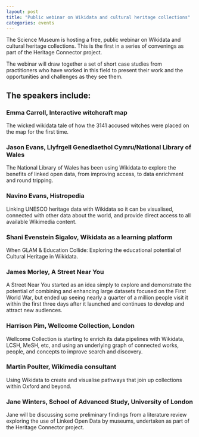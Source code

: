 ```yaml
---
layout: post
title: "Public webinar on Wikidata and cultural heritage collections"
categories: events
---
```


The Science Museum is hosting a free, public webinar on Wikidata and cultural heritage collections. This is the first in a series of convenings as part of the Heritage Connector project.

The webinar will draw together a set of short case studies from practitioners who have worked in this field to present their work and the opportunities and challenges as they see them.

## The speakers include:
### Emma Carroll, Interactive witchcraft map
The wicked wikidata tale of how the 3141 accused witches were placed on the map for the first time.
### Jason Evans, Llyfrgell Genedlaethol Cymru/National Library of Wales
The National Library of Wales has been using Wikidata to explore the benefits of linked open data, from improving access, to data enrichment and round tripping.
### Navino Evans, Histropedia
Linking UNESCO heritage data with Wikidata so it can be visualised, connected with other data about the world, and provide direct access to all available Wikimedia content.
### Shani Evenstein Sigalov, Wikidata as a learning platform
When GLAM & Education Collide: Exploring the educational potential of Cultural Heritage in Wikidata.
### James Morley, A Street Near You
A Street Near You started as an idea simply to explore and demonstrate the potential of combining and enhancing large datasets focused on the First World War, but ended up seeing nearly a quarter of a million people visit it within the first three days after it launched and continues to develop and attract new audiences.
### Harrison Pim, Wellcome Collection, London
Wellcome Collection is starting to enrich its data pipelines with Wikidata, LCSH, MeSH, etc, and using an underlying graph of connected works, people, and concepts to improve search and discovery.
### Martin Poulter, Wikimedia consultant
Using Wikidata to create and visualise pathways that join up collections within Oxford and beyond.
### Jane Winters, School of Advanced Study, University of London
Jane will be discussing some preliminary findings from a literature review exploring the use of Linked Open Data by museums, undertaken as part of the Heritage Connector project.
